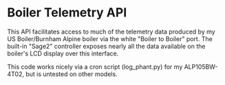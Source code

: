 # Boiler Telemetry API

This API facilitates access to much of the telemetry data produced by my US Boiler/Burnham Alpine boiler via the 
white "Boiler to Boiler" port. The built-in "Sage2" controller exposes nearly all the data available on the boiler's
LCD display over this interface.

This code works nicely via a cron script (log_phant.py) for my ALP105BW-4T02, but is untested on other models.
